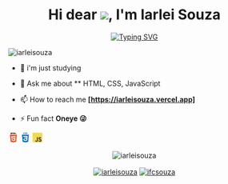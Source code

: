 
<h1 align="center">Hi dear <img src="https://raw.githubusercontent.com/kaueMarques/kaueMarques/master/hi.gif" width="30px">, I'm Iarlei Souza</h1>
<p align="center">
  <a href="https://git.io/typing-svg">
    <img src="https://readme-typing-svg.demolab.com?font=Fira+Code&pause=1000&color=F70000&random=false&width=435&lines=Desenvolvedor +Front-+  End" alt="Typing SVG">
  </a>
</p>
<p align="left"> <img src="https://komarev.com/ghpvc/?username=iarleisouza" alt="iarleisouza" /> </p>

- 🔭 i'm just studying

- 💬 Ask me about ** HTML, CSS, JavaScript

- 📫 How to reach me **[https://iarleisouza.vercel.app]**

- ⚡ Fun fact **Oneye 😜**
<p>
<img src="https://raw.githubusercontent.com/devicons/devicon/master/icons/html5/html5-original-wordmark.svg" alt="html5"  width="20" height="20"/>
<img src="https://raw.githubusercontent.com/devicons/devicon/master/icons/css3/css3-plain-wordmark.svg" alt="css3"  width="20" height="20"/>
<img src="https://raw.githubusercontent.com/devicons/devicon/master/icons/javascript/javascript-original.svg" alt="javascript" width="20" height="20"/>

</p>

<p align="center">
<img src="https://github-readme-stats.vercel.app/api?username=iarleisouza&show_icons=true" alt="iarleisouza"/> 
</p>

<p align="center">
<a href="https://linkedin.com/in/iarleisouza" target="blank"><img align="center" src="https://cdn.jsdelivr.net/npm/simple-icons@3.0.1/icons/linkedin.svg" alt="iarleisouza" height="20" width="20" /></a>
<a href="https://instagram.com/ifcsouza" target="blank"><img align="center" src="https://cdn.jsdelivr.net/npm/simple-icons@3.0.1/icons/instagram.svg" alt="ifcsouza" height="20" width="20" /></a>
</p>

<!--
**iarleisouza/iarleisouza** is a ✨ _special_ ✨ repository because its `README.md` (this file) appears on your GitHub profile.

Here are some ideas to get you started:

- 🔭 I’m currently working on ...
- 🌱 I’m currently learning ...
- 👯 I’m looking to collaborate on ...
- 🤔 I’m looking for help with ...
- 💬 Ask me about ...
- 📫 How to reach me: ...
- 😄 Pronouns: ...
- ⚡ Fun fact: ...
-->

